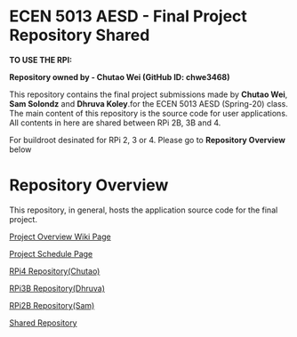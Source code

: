# ECEN 5013 AESD - Final Project Repository Shared

**TO USE THE RPI:**


**Repository owned by - Chutao Wei (GitHub ID: chwe3468)**

This repository contains the final project submissions made by **Chutao Wei**, **Sam Solondz** and **Dhruva Koley**.for the ECEN 5013 AESD (Spring-20) class. The main content of this repository is the source code for user applications. All contents in here are shared between RPi 2B, 3B and 4.

For buildroot desinated for RPi 2, 3 or 4. Please go to **Repository Overview** below

# Repository Overview

This repository, in general, hosts the application source code for the final project. 

[Project Overview Wiki Page](https://github.com/cu-ecen-5013/final-project-chwe3468/wiki/Project-Overview-Wiki)

[Project Schedule Page](https://github.com/cu-ecen-5013/final-project-chwe3468/wiki/Schedule)

[RPi4 Repository(Chutao)](https://github.com/cu-ecen-5013/final-project-chwe3468)

[RPi3B Repository(Dhruva)](https://github.com/cu-ecen-5013/final-project-D-KG5)

[RPi2B Repository(Sam)](https://github.com/cu-ecen-5013/final-project-SamSolondz)

[Shared Repository](https://github.com/chwe3468/cu-ecen-5013-final-project-shared)
